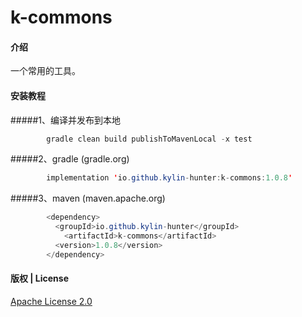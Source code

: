 # k-commons

#### 介绍

一个常用的工具。


#### 安装教程
#####1、编译并发布到本地

```java
        gradle clean build publishToMavenLocal -x test
```
#####2、gradle (gradle.org)
```java
        implementation 'io.github.kylin-hunter:k-commons:1.0.8'
```
#####3、maven (maven.apache.org)
```java
        <dependency>
          <groupId>io.github.kylin-hunter</groupId>
            <artifactId>k-commons</artifactId>
          <version>1.0.8</version>
        </dependency>
```

#### 版权 | License

[Apache License 2.0](https://www.apache.org/licenses/LICENSE-2.0)
